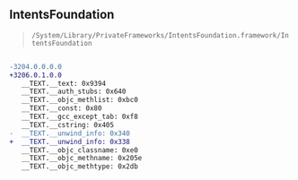 ## IntentsFoundation

> `/System/Library/PrivateFrameworks/IntentsFoundation.framework/IntentsFoundation`

```diff

-3204.0.0.0.0
+3206.0.1.0.0
   __TEXT.__text: 0x9394
   __TEXT.__auth_stubs: 0x640
   __TEXT.__objc_methlist: 0xbc0
   __TEXT.__const: 0x80
   __TEXT.__gcc_except_tab: 0xf8
   __TEXT.__cstring: 0x405
-  __TEXT.__unwind_info: 0x340
+  __TEXT.__unwind_info: 0x338
   __TEXT.__objc_classname: 0xe0
   __TEXT.__objc_methname: 0x205e
   __TEXT.__objc_methtype: 0x2db

```
